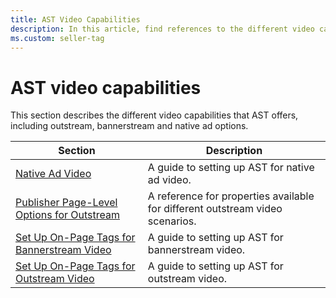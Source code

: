 ```yaml
---
title: AST Video Capabilities
description: In this article, find references to the different video capabilities that AST offers. 
ms.custom: seller-tag
---
```


# AST video capabilities

This section describes the different video capabilities that AST offers, including outstream, bannerstream and native ad options.

| Section | Description |
|---|---|
| [Native Ad Video](native-video-with-ast.md) | A guide to setting up AST for native ad video. |
| [Publisher Page-Level Options for Outstream](publisher-page-level-options-for-outstream.md) | A reference for properties available for different outstream video scenarios. |
| [Set Up On-Page Tags for Bannerstream Video](set-up-on-page-tags-for-bannerstream-video.md) | A guide to setting up AST for bannerstream video. |
| [Set Up On-Page Tags for Outstream Video](set-up-on-page-tags-for-outstream-video.md) | A guide to setting up AST for outstream video. |
